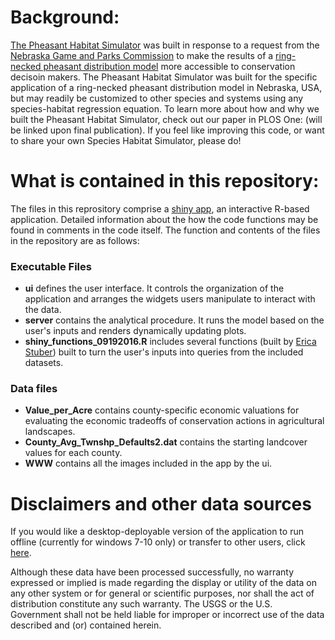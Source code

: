 # Background:

[The Pheasant Habitat Simulator](https://pheasant.shinyapps.io/pheasanthabitatsimulator/) was built in response to a request from the [Nebraska Game and Parks Commission](http://outdoornebraska.gov/) to make the results of a [ring-necked pheasant distribution model](http://journals.plos.org/plosone/article?id=10.1371/journal.pone.0099339) more accessible to conservation decisoin makers. The Pheasant Habitat Simulator was built for the specific application of a ring-necked pheasant distribution model in Nebraska, USA, but may readily be customized to other species and systems using any species-habitat regression equation. To learn more about how and why we built the Pheasant Habitat Simulator, check out our paper in PLOS One: (will be linked upon final publication). If you feel like improving this code, or want to share your own Species Habitat Simulator, please do!

# What is contained in this repository:

The files in this reprository comprise a [shiny app](https://shiny.rstudio.com/tutorial/), an interactive R-based application. Detailed information about the how the code functions may be found in comments in the code itself. The function and contents of the files in the repository are as follows:

### Executable Files
+ **ui** defines the user interface. It controls the organization of the application and arranges the widgets users manipulate to interact with the data.  
+ **server** contains the analytical procedure. It runs the model based on the user's inputs and renders dynamically updating plots.  
+ **shiny_functions_09192016.R** includes several functions (built by [Erica Stuber](https://scholar.google.com/citations?user=GhdnpVQAAAAJ&hl=en&oi=sra)) built to turn the user's inputs into queries from the included datasets. 

### Data files
+ **Value_per_Acre** contains county-specific economic valuations for evaluating the economic tradeoffs of conservation actions in agricultural landscapes.
+ **County_Avg_Twnshp_Defaults2.dat** contains the starting landcover values for each county.
+ **WWW** contains all the images included in the app by the ui.  

# Disclaimers and other data sources

If you would like a desktop-deployable version of the application to run offline (currently for windows 7-10 only)
 or transfer to other users, click [here](https://osf.io/yk83m/). 

Although these data have been processed successfully, no warranty expressed or implied is made regarding the display or utility of the data on any other system or for general or scientific purposes, nor shall the act of distribution constitute any such warranty. The USGS or the U.S. Government shall not be held liable for improper or incorrect use of the data described and (or) contained herein.
